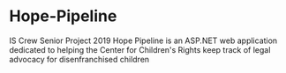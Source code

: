# Hope-Pipeline
IS Crew Senior Project 2019
Hope Pipeline is an ASP.NET web application dedicated to helping the Center for Children's Rights keep track of legal advocacy for disenfranchised children
